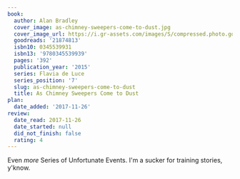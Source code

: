 ```yaml
---
book:
  author: Alan Bradley
  cover_image: as-chimney-sweepers-come-to-dust.jpg
  cover_image_url: https://i.gr-assets.com/images/S/compressed.photo.goodreads.com/books/1406214651l/21874813._SX98_.jpg
  goodreads: '21874813'
  isbn10: 0345539931
  isbn13: '9780345539939'
  pages: '392'
  publication_year: '2015'
  series: Flavia de Luce
  series_position: '7'
  slug: as-chimney-sweepers-come-to-dust
  title: As Chimney Sweepers Come to Dust
plan:
  date_added: '2017-11-26'
review:
  date_read: 2017-11-26
  date_started: null
  did_not_finish: false
  rating: 4
---
```


Even *more* Series of Unfortunate Events. I'm a sucker for training stories, y'know.
